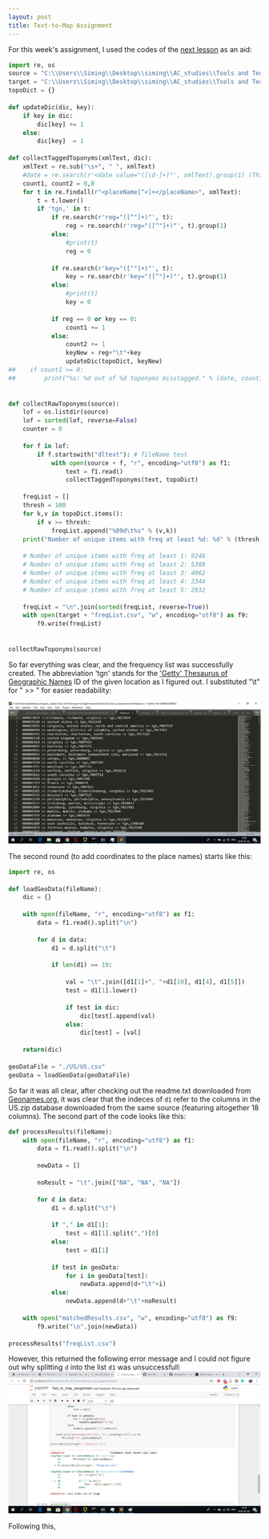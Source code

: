 ```yaml
---
layout: post
title: Text-to-Map Assignment
---
```


For this week's assignment, I used the codes of the [next lesson](https://univie-tnt-2019.github.io/11/) as an aid:
```python
import re, os
source = "C:\\Users\\Siming\\Desktop\\siming\\AC_studies\\Tools and Techniques for Digital Humanities\\Perseus\\Perseus_XML\\"
target = "C:\\Users\\Siming\\Desktop\\siming\\AC_studies\\Tools and Techniques for Digital Humanities\\Class10_Text_to_map\\homework\\"
topoDict = {}

def updateDic(dic, key):
    if key in dic:
        dic[key] += 1
    else:
        dic[key]  = 1
    
def collectTaggedToponyms(xmlText, dic):
    xmlText = re.sub("\s+", " ", xmlText)
    #date = re.search(r'<date value="([\d-]+)"', xmlText).group(1) (This was not necessary for this assignment)
    count1, count2 = 0,0
    for t in re.findall(r"<placeName[^<]+</placeName>", xmlText):
        t = t.lower()
        if 'tgn,' in t:
            if re.search(r'reg="([^"]+)"', t):
                reg = re.search(r'reg="([^"]+)"', t).group(1)
            else:
                #print(t)
                reg = 0

            if re.search(r'key="([^"]+)"', t):
                key = re.search(r'key="([^"]+)"', t).group(1)
            else:
                #print(t)
                key = 0

            if reg == 0 or key == 0:
                count1 += 1
            else:
                count2 += 1
                keyNew = reg+"\t"+key
                updateDic(topoDict, keyNew)
##    if count1 >= 0:
##        print("%s: %d out of %d toponyms misstagged." % (date, count1, count2))


def collectRawToponyms(source):
    lof = os.listdir(source)
    lof = sorted(lof, reverse=False)
    counter = 0
        
    for f in lof:
        if f.startswith("dltext"): # fileName test        
            with open(source + f, "r", encoding="utf8") as f1:
                text = f1.read()                
                collectTaggedToponyms(text, topoDict)

    freqList = []
    thresh = 100
    for k,v in topoDict.items():
        if v >= thresh:
            freqList.append("%09d\t%s" % (v,k))
    print("Number of unique items with freq at least %d: %d" % (thresh, len(freqList)))

    # Number of unique items with freq at least 1: 9246
    # Number of unique items with freq at least 2: 5388
    # Number of unique items with freq at least 3: 4062
    # Number of unique items with freq at least 4: 3344
    # Number of unique items with freq at least 5: 2932

    freqList = "\n".join(sorted(freqList, reverse=True))
    with open(target + "freqList.csv", "w", encoding="utf8") as f9:
        f9.write(freqList)
        

collectRawToponyms(source)
```
So far everything was clear, and the frequency list was successfully created. The abbreviation 'tgn' stands for the ['Getty' Thesaurus
of Geographic Names](https://www.getty.edu/research/tools/vocabularies/tgn/) ID of the given location as I figured out.
I substituted "\t" for " >> " for easier readability:  

![](/img/text_to_map1.png)  

The second round (to add coordinates to the place names) starts like this:
```python
import re, os

def loadGeoData(fileName):
    dic = {}

    with open(fileName, "r", encoding="utf8") as f1:
        data = f1.read().split("\n")
        
        for d in data:
            d1 = d.split("\t")

            if len(d1) == 19:

                val = "\t".join([d1[1]+", "+d1[10], d1[4], d1[5]])
                test = d1[1].lower()

                if test in dic:
                    dic[test].append(val)
                else:
                    dic[test] = [val]
                
    return(dic)

geoDataFile = "./US/US.csv"
geoData = loadGeoData(geoDataFile)
```
So far it was all clear, after checking out the readme.txt downloaded from [Geonames.org](http://download.geonames.org/export/dump/),
it was clear that the indeces of `d1` refer to the columns in the US.zip database downloaded from the same source (featuring altogether
18 columns).
The second part of the code looks like this:
```python
def processResults(fileName):
    with open(fileName, "r", encoding="utf8") as f1:
        data = f1.read().split("\n")

        newData = []

        noResult = "\t".join(["NA", "NA", "NA"])

        for d in data:
            d1 = d.split("\t")

            if "," in d1[1]:
                test = d1[1].split(",")[0]
            else:
                test = d1[1]

            if test in geoData:
                for i in geoData[test]:
                    newData.append(d+"\t"+i)
            else:
                newData.append(d+"\t"+noResult)
            
    with open("matchedResults.csv", "w", encoding="utf8") as f9:
        f9.write("\n".join(newData))

processResults("freqList.csv")
```
However, this returned the following error message and I could not figure out why splitting `d` into the list `d1` was unsuccessfull:
![](/img/text_to_map2.png)  

Following this, 




